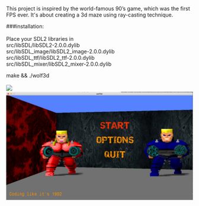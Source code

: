 This project is inspired by the world-famous 90’s game, which
was the first FPS ever. It's about creating a 3d maze using ray-casting technique.  


###installation: <br>  
Place your SDL2 libraries in<br>
	src/libSDL/libSDL2-2.0.0.dylib<br>
	src/libSDL_image/libSDL2_image-2.0.0.dylib<br>
	src/libSDL_ttf/libSDL2_ttf-2.0.0.dylib<br>
	src/libSDL_mixer/libSDL2_mixer-2.0.0.dylib<br>


make && ./wolf3d<br>
<br>
<img src="https://github.com/msidqi/wolf3d/blob/release/pics/wolf3d.gif">
<img src="https://github.com/msidqi/wolf3d/blob/release/pics/menu.jpg">
